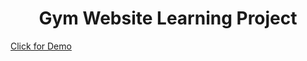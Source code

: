 <h1 align="center">Gym Website Learning Project</h1>

[Click for Demo](https://gym-website-ik7lpln4u-cheekychee.vercel.app)

